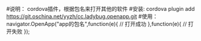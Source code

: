 #说明：
    cordova插件，根据包名来打开其他的软件
#安装:
    cordova plugin add https://git.oschina.net/yyzh/cc.ladybug.openapp.git
#使用：
    navigator.OpenApp("app的包名",function(e){
        // 打开成功
    },function(e){
        // 打开失败
    });